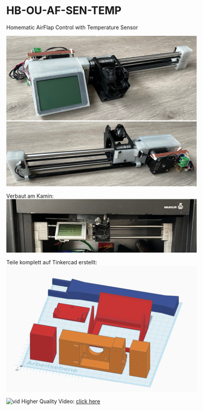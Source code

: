 # HB-OU-AF-SEN-TEMP

Homematic AirFlap Control with Temperature Sensor

![B1](Images/IMG_2078.jpeg)
![B2](Images/IMG_2079.jpeg)

Verbaut am Kamin:
![B3](Images/IMG_2085.jpeg)

Teile komplett auf Tinkercad erstellt:
![tinkercad](Images/tinkercad.png)

![vid](Images/IMG_2086.gif)
Higher Quality Video: [click here](https://github.com/jp112sdl/HB-OU-AF-SEN-TEMP/raw/master/Images/IMG_2086.mov)
